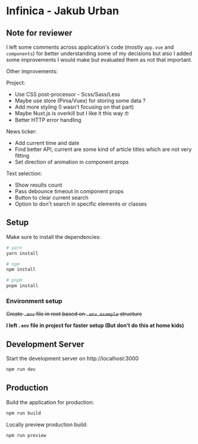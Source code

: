 # Infinica - Jakub Urban

## Note for reviewer
I left some comments across application's code (mostly `app.vue` and `components`) for better understanding some of my decisions but also I added some improvements I would make but evaluated them as not that important.

Other improvements:

Project:
  - Use CSS post-processor - Scss/Sass/Less
  - Maybe use store (Pinia/Vuex) for storing some data ?
  - Add more styling (I wasn't focusing on that part)
  - Maybe Nuxt.js is overkill but I like it this way 🤓
  - Better HTTP error handling

News ticker:
  - Add current time and date
  - Find better API, current are some kind of article titles which are not very fitting
  - Set direction of animation in component props

Text selection:
  - Show results count
  - Pass debounce timeout in component props
  - Button to clear current search
  - Option to don't search in specific elements or classes

## Setup

Make sure to install the dependencies:

```bash
# yarn
yarn install

# npm
npm install

# pnpm
pnpm install
```

### Environment setup

~~Create `.env` file in root based on `.env.example` structure~~

__I left `.env` file in project for faster setup (But don't do this at home kids)__

## Development Server

Start the development server on http://localhost:3000

```bash
npm run dev
```

## Production

Build the application for production:

```bash
npm run build
```

Locally preview production build:

```bash
npm run preview
```
